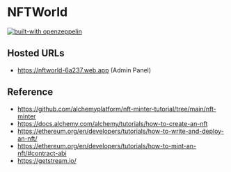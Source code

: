 # NFTWorld
[![built-with openzeppelin](https://img.shields.io/badge/built%20with-OpenZeppelin-3677FF)](https://docs.openzeppelin.com/)

## Hosted URLs
- https://nftworld-6a237.web.app (Admin Panel)

## Reference
- https://github.com/alchemyplatform/nft-minter-tutorial/tree/main/nft-minter
- https://docs.alchemy.com/alchemy/tutorials/how-to-create-an-nft
- https://ethereum.org/en/developers/tutorials/how-to-write-and-deploy-an-nft/
- https://ethereum.org/en/developers/tutorials/how-to-mint-an-nft/#contract-abi
- https://getstream.io/